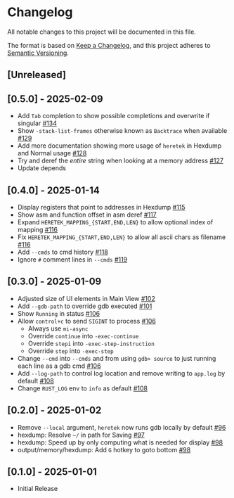 # Changelog
All notable changes to this project will be documented in this file.

The format is based on [Keep a Changelog](https://keepachangelog.com/en/1.0.0/),
and this project adheres to [Semantic Versioning](https://semver.org/spec/v2.0.0.html).

## [Unreleased]

## [0.5.0] - 2025-02-09
- Add `Tab` completion to show possible completions and overwrite if singular [#134](https://github.com/wcampbell0x2a/heretek/pull/134)
- Show `-stack-list-frames` otherwise known as `Backtrace` when available [#129](https://github.com/wcampbell0x2a/heretek/pull/129)
- Add more documentation showing more usage of `heretek` in Hexdump and Normal usage [#128](https://github.com/wcampbell0x2a/heretek/pull/128)
- Try and deref the *entire* string when looking at a memory address [#127](https://github.com/wcampbell0x2a/heretek/pull/127)
- Update depends

## [0.4.0] - 2025-01-14
- Display registers that point to addresses in Hexdump [#115](https://github.com/wcampbell0x2a/heretek/pull/115)
- Show asm and function offset in asm deref [#117](https://github.com/wcampbell0x2a/heretek/pull/117)
- Expand `HERETEK_MAPPING_{START,END,LEN}` to allow optional index of mapping [#116](https://github.com/wcampbell0x2a/heretek/pull/116)
- Fix `HERETEK_MAPPING_{START,END,LEN}` to allow all ascii chars as filename [#116](https://github.com/wcampbell0x2a/heretek/pull/116)
- Add `--cmds` to cmd history [#118](https://github.com/wcampbell0x2a/heretek/pull/118)
- Ignore `#` comment lines in `--cmds` [#119](https://github.com/wcampbell0x2a/heretek/pull/119)

## [0.3.0] - 2025-01-09
- Adjusted size of UI elements in Main View [#102](https://github.com/wcampbell0x2a/heretek/pull/102)
- Add `--gdb-path` to override gdb executed [#101](https://github.com/wcampbell0x2a/heretek/pull/101)
- Show `Running` in status [#106](https://github.com/wcampbell0x2a/heretek/pull/106)
- Allow `control+c` to send `SIGINT` to process [#106](https://github.com/wcampbell0x2a/heretek/pull/106)
  - Always use `mi-async`
  - Override `continue` into `-exec-continue`
  - Override `stepi` into `-exec-step-instruction`
  - Override `step` into `-exec-step`
- Change `--cmd` into `--cmds` and from using `gdb> source` to just running each line as a gdb cmd [#106](https://github.com/wcampbell0x2a/heretek/pull/106)
- Add `--log-path` to control log location and remove writing to `app.log` by default [#108](https://github.com/wcampbell0x2a/heretek/pull/108)
- Change `RUST_LOG` env to `info` as default [#108](https://github.com/wcampbell0x2a/heretek/pull/108)

## [0.2.0] - 2025-01-02
- Remove `--local` argument, `heretek` now runs gdb locally by default [#96](https://github.com/wcampbell0x2a/heretek/pull/96)
- hexdump: Resolve `~/` in path for Saving [#97](https://github.com/wcampbell0x2a/heretek/pull/97)
- hexdump: Speed up by only computing what is needed for display [#98](https://github.com/wcampbell0x2a/heretek/pull/98)
- output/memory/hexdump: Add `G` hotkey to goto bottom [#98](https://github.com/wcampbell0x2a/heretek/pull/98)

## [0.1.0] - 2025-01-01
- Initial Release

